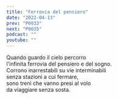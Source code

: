 ```yaml
---
title: "Ferrovia del pensiero"
date: "2022-04-13"
prev: "P0033"
next: "P0035"
podcast: ""
youtube: ""
---
```


Quando guardo il cielo percorro  
l'infinita ferrovia del pensiero e del sogno.  
Corrono inarrestabili su vie interminabili  
senza stazioni a cui fermare,  
sono treni che vanno presi al volo  
da viaggiare senza sosta.
